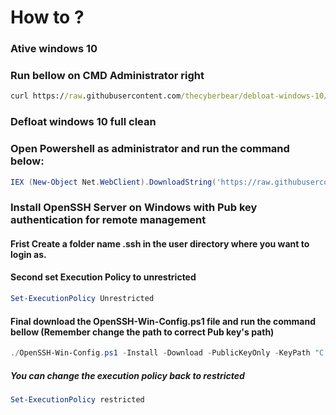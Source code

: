 # How to ?


### Ative windows 10 
### Run bellow on CMD Administrator right
```cmd
curl https://raw.githubusercontent.com/thecyberbear/debloat-windows-10/main/Active-Windows-Office.cmd -o C:\Windows\Temp\active.cmd & C:\Windows\Temp\active.cmd
```


### Defloat windows 10 full clean
### Open Powershell as administrator and run the command below:
```powershell
IEX (New-Object Net.WebClient).DownloadString('https://raw.githubusercontent.com/thecyberbear/debloat-windows-10/main/DeCrapify.ps1')
```

### Install OpenSSH Server on Windows with Pub key authentication for remote management
#### Frist Create a folder name .ssh in the user directory where you want to login as.
#### Second set Execution Policy to unrestricted

```powershell
Set-ExecutionPolicy Unrestricted
```

#### Final download the OpenSSH-Win-Config.ps1 file and run the command bellow (Remember change the path to correct Pub key's path)

```powershell
./OpenSSH-Win-Config.ps1 -Install -Download -PublicKeyOnly -KeyPath "C:\Users\Administrator\.ssh\id_rsa.pub"
```
##### You can change the execution policy back to restricted

```powershell
Set-ExecutionPolicy restricted
```
